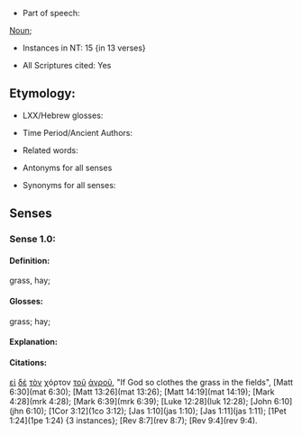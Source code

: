 * Part of speech: 

[Noun](http://ugg.readthedocs.io/en/latest/noun.html); 

* Instances in NT: 15 {in 13 verses}

* All Scriptures cited: Yes

## Etymology: 

* LXX/Hebrew glosses: 

* Time Period/Ancient Authors: 

* Related words: 

* Antonyms for all senses

* Synonyms for all senses: 

## Senses 

### Sense 1.0: 

#### Definition: 

grass, hay;

#### Glosses: 

grass; hay;

#### Explanation: 

#### Citations: 

[εἰ](../G14870/01.md) [δὲ](../G11610/01.md) [τὸν](../G35880/01.md) χόρτον [τοῦ](../G35880/01.md) [ἀγροῦ](../G00680/01.md), "If God so clothes the grass in the fields", [Matt 6:30](mat 6:30); [Matt 13:26](mat 13:26); [Matt 14:19](mat 14:19); [Mark 4:28](mrk 4:28); [Mark 6:39](mrk 6:39); [Luke 12:28](luk 12:28); [John 6:10](jhn 6:10); [1Cor 3:12](1co 3:12); [Jas 1:10](jas 1:10); [Jas 1:11](jas 1:11); [1Pet 1:24](1pe 1:24) {3 instances}; [Rev 8:7](rev 8:7); [Rev 9:4](rev 9:4).  
